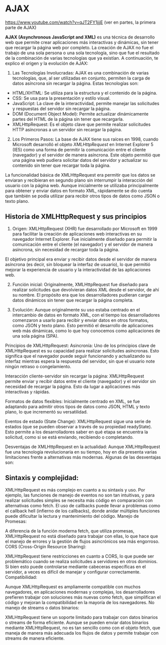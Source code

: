# AJAX

https://www.youtube.com/watch?v=qJT2FY1jjjE  (ver en partes, la primera parte de AJAX)

**AJAX (Asynchronous JavaScript and XML)** es una técnica de desarrollo web que permite crear aplicaciones más interactivas y dinámicas, sin tener que recargar la página web por completo. La creación de AJAX no fue el trabajo de una sola persona o una sola tecnología, sino que fue el resultado de la combinación de varias tecnologías que ya existían. A continuación, te explico el origen y la evolución de AJAX:

1. Las Tecnologías Involucradas:
AJAX es una combinación de varias tecnologías, que, al ser utilizadas en conjunto, permiten la carga de datos asíncrona sin recargar la página. Estas tecnologías son:

- HTML/XHTML: Se utiliza para la estructura y el contenido de la página.
- CSS: Se usa para la presentación y estilo visual.
- JavaScript: La clave de la interactividad, permite manejar las solicitudes y respuestas del servidor sin recargar la página.
- DOM (Document Object Model): Permite actualizar dinámicamente partes del HTML de la página sin tener que recargarla.
- XMLHttpRequest: Es el objeto clave que permite realizar solicitudes HTTP asíncronas a un servidor sin recargar la página.

2. Los Primeros Pasos:
La base de AJAX tiene sus raíces en 1998, cuando Microsoft desarrolló el objeto *XMLHttpRequest* en Internet Explorer 5 (IE5) como una forma de permitir la comunicación entre el cliente (navegador) y el servidor de manera asíncrona. Este objeto permitió que una página web pudiera solicitar datos del servidor y actualizar su contenido sin tener que recargar toda la página.

La funcionalidad básica de XMLHttpRequest era permitir que los datos se enviaran y recibieran en segundo plano sin interrumpir la interacción del usuario con la página web. Aunque inicialmente se utilizaba principalmente para obtener y enviar datos en formato XML, rápidamente se dio cuenta que también se podía utilizar para recibir otros tipos de datos como JSON o texto plano.


## Historia de XMLHttpRequest y sus principios
1. Origen: XMLHttpRequest (XHR) fue desarrollado por Microsoft en 1999 para facilitar la creación de aplicaciones web interactivas en su navegador Internet Explorer. Fue inicialmente diseñado para permitir la comunicación entre el cliente (el navegador) y el servidor de manera asíncrona, sin necesidad de recargar toda la página.

El objetivo principal era enviar y recibir datos desde el servidor de manera asíncrona (es decir, sin bloquear la interfaz de usuario), lo que permitió mejorar la experiencia de usuario y la interactividad de las aplicaciones web.

2. Función inicial: Originalmente, XMLHttpRequest fue diseñado para realizar solicitudes que devolvieran datos XML desde el servidor, de ahí su nombre. El propósito era que los desarrolladores pudieran cargar datos dinámicos sin tener que recargar la página completa.

3. Evolución: Aunque originalmente su uso estaba centrado en el intercambio de datos en formato XML, con el tiempo los desarrolladores comenzaron a usarlo para recibir y enviar datos en otros formatos, como JSON y texto plano. Esto permitió el desarrollo de aplicaciones web más dinámicas, como lo que hoy conocemos como aplicaciones de una sola página (SPA).

Principios de XMLHttpRequest:
Asincronía: Uno de los principios clave de XMLHttpRequest es su capacidad para realizar solicitudes asíncronas. Esto significa que el navegador puede seguir funcionando y actualizando su interfaz mientras espera la respuesta del servidor, sin que el usuario note ningún retraso o congelamiento.

Interacción cliente-servidor sin recargar la página: XMLHttpRequest permite enviar y recibir datos entre el cliente (navegador) y el servidor sin necesidad de recargar la página. Esto da lugar a aplicaciones más interactivas y rápidas.

Formatos de datos flexibles: Inicialmente centrado en XML, se fue adaptando para admitir otros tipos de datos como JSON, HTML y texto plano, lo que incrementó su versatilidad.

Eventos de estado (State Change): XMLHttpRequest sigue una serie de estados (que se pueden observar a través de su propiedad readyState). Esto permite a los desarrolladores saber en qué etapa se encuentra la solicitud, como si se está enviando, recibiendo o completando.

Desventajas de XMLHttpRequest en la actualidad:
Aunque XMLHttpRequest fue una tecnología revolucionaria en su tiempo, hoy en día presenta varias limitaciones frente a alternativas más modernas. Algunas de las desventajas son:

## Sintaxis y complejidad:

XMLHttpRequest es más complejo en cuanto a su sintaxis y uso. Por ejemplo, las funciones de manejo de eventos no son tan intuitivas, y para realizar solicitudes simples se necesita más código en comparación con alternativas como fetch.
El uso de callbacks puede llevar a problemas como el callback hell (infierno de los callbacks), donde anidar múltiples funciones puede dificultar la lectura y mantenimiento del código.
Manejo de Promesas:

A diferencia de la función moderna fetch, que utiliza promesas, XMLHttpRequest no está diseñado para trabajar con ellas, lo que hace que el manejo de errores y la gestión de flujos asincrónicos sea más engorroso.
CORS (Cross-Origin Resource Sharing):

XMLHttpRequest tiene restricciones en cuanto a CORS, lo que puede ser problemático cuando se realiza solicitudes a servidores en otros dominios. Si bien esto puede controlarse mediante cabeceras específicas en el servidor, a veces es difícil de manejar y configurar correctamente.
Compatibilidad:

Aunque XMLHttpRequest es ampliamente compatible con muchos navegadores, en aplicaciones modernas y complejas, los desarrolladores prefieren trabajar con soluciones más nuevas como fetch, que simplifican el código y mejoran la compatibilidad en la mayoría de los navegadores.
No manejo de streams o datos binarios:

XMLHttpRequest tiene un soporte limitado para trabajar con datos binarios o streams de forma eficiente. Aunque se pueden enviar datos binarios mediante XMLHttpRequest, no es tan sencillo como con el objeto fetch, que maneja de manera más adecuada los flujos de datos y permite trabajar con streams de manera eficiente.